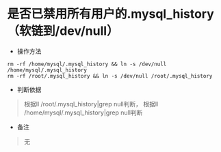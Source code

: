 # 是否已禁用所有用户的.mysql_history（软链到/dev/null）

- 操作方法
```
rm -rf /home/mysql/.mysql_history && ln -s /dev/null /home/mysql/.mysql_history
rm -rf /root/.mysql_history && ln -s /dev/null /root/.mysql_history
```

- 判断依据
> 根据ll /root/.mysql_history|grep null判断，
> 根据ll /home/mysql/.mysql_history|grep null判断

- 备注
> 无

